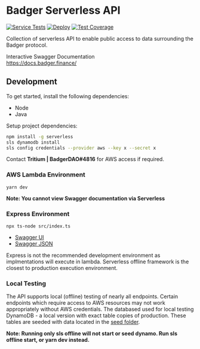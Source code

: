 # Badger Serverless API

[![Service Tests](https://github.com/Badger-Finance/badger-api/actions/workflows/test.yml/badge.svg)](https://github.com/Badger-Finance/badger-api/actions/workflows/test.yml)
[![Deploy](https://github.com/Badger-Finance/badger-api/actions/workflows/deploy.yml/badge.svg)](https://github.com/Badger-Finance/badger-api/actions/workflows/deploy.yml)
[![Test Coverage](https://github.com/Badger-Finance/badger-api/actions/workflows/coverage.yml/badge.svg)](https://github.com/Badger-Finance/badger-api/actions/workflows/coverage.yml)

Collection of serverless API to enable public access to data surrounding the Badger protocol.

Interactive Swagger Documentation  
https://docs.badger.finance/

## Development

To get started, install the following dependencies:

- Node
- Java

Setup project dependencies:

```bash
npm install -g serverless
sls dynamodb install
sls config credentials --provider aws --key x --secret x
```

Contact **Tritium | BadgerDAO#4816** for AWS access if required.

### AWS Lambda Environment

```
yarn dev
```

**Note: You cannot view Swagger documentation via Serverless**

### Express Environment

```
npx ts-node src/index.ts
```

- [Swagger UI](http://localhost:8080/docs)
- [Swagger JSON](http://localhost:8080/docs/swagger.json)

Express is not the recommended development environment as implmentations will execute in lambda.
Serverless offline framework is the closest to production execution environment.

### Local Testing

The API supports local (offline) testing of nearly all endpoints.
Certain endpoints which require access to AWS resources may not work appropriately without AWS credentials.
The databased used for local testing DynamoDB - a local version with exact table copies of production.
These tables are seeded with data located in the [seed folder](./seed).

**Note: Running only sls offline will not start or seed dynamo. Run sls offline start, or yarn dev instead.**
